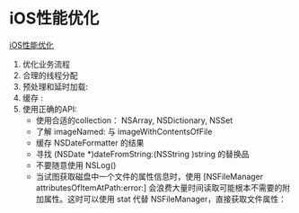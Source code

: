 
# iOS性能优化

[iOS性能优化](https://wereadteam.github.io/2016/05/03/WeRead-Performance/)

1. 优化业务流程
2. 合理的线程分配
3. 预处理和延时加载:
4. 缓存 :
5. 使用正确的API:
   * 使用合适的collection： NSArray, NSDictionary, NSSet
   * 了解 imageNamed: 与 imageWithContentsOfFile
   * 缓存 NSDateFormatter 的结果
   * 寻找 (NSDate \*)dateFromString:(NSString )string 的替换品   
   * 不要随意使用 NSLog()
   * 当试图获取磁盘中一个文件的属性信息时，使用 [NSFileManager attributesOfItemAtPath:error:] 会浪费大量时间读取可能根本不需要的附加属性。这时可以使用 stat 代替 NSFileManager，直接获取文件属性：
